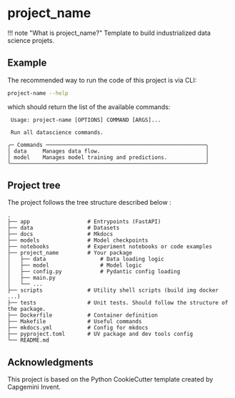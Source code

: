 # project_name

!!! note "What is project_name?"
    Template to build industrialized data science projets.

## Example

The recommended way to run the code of this project is via CLI:

```bash
project-name --help
```

which should return the list of the available commands:

```text
 Usage: project-name [OPTIONS] COMMAND [ARGS]...

 Run all datascience commands.

╭─ Commands ──────────────────────────────────────────────────╮
│ data     Manages data flow.                                 │
│ model    Manages model training and predictions.            │
╰─────────────────────────────────────────────────────────────╯
```

## Project tree

The project follows the tree structure described below :

```text
.
├── app                  # Entrypoints (FastAPI)
├── data                 # Datasets
├── docs                 # Mkdocs
├── models               # Model checkpoints
├── notebooks            # Experiment notebooks or code examples
├── project_name         # Your package
│   ├── data                 # Data loading logic
│   ├── model                # Model logic
│   ├── config.py            # Pydantic config loading
│   ├── main.py
│   └── ...
├── scripts              # Utility shell scripts (build img docker ...)
├── tests                # Unit tests. Should follow the structure of the package.
├── Dockerfile           # Container definition
├── Makefile             # Useful commands
├── mkdocs.yml           # Config for mkdocs
├── pyproject.toml       # UV package and dev tools config
└── README.md
```

## Acknowledgments

This project is based on the Python CookieCutter template created by Capgemini Invent.

